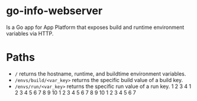 # go-info-webserver
Is a Go app for App Platform that exposes build and runtime environment variables via HTTP.

# Paths
- `/` returns the hostname, runtime, and buildtime environment variables.
- `/envs/build/<var_key>` returns the specific build value of a build key.
- `/envs/run/<var_key>` returns the specific run value of a run key.
1
2
3
4
1
2
3
4
5
6
7
8
9
10
1
2
3
4
5
6
7
8
9
10
1
2
3
4
5
6
7
